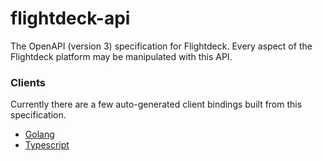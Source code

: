 # flightdeck-api

The OpenAPI (version 3) specification for Flightdeck. Every aspect of the Flightdeck platform may be manipulated with this API.

### Clients

Currently there are a few auto-generated client bindings built from this specification.

* [Golang](https://github.com/arctir/go-flightdeck)
* [Typescript](https://github.com/arctir/flightdeck-typescript)